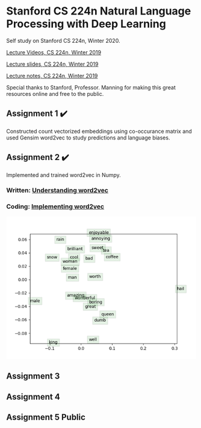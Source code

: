 # Stanford CS 224n Natural Language Processing with Deep Learning

Self study on Stanford CS 224n, Winter 2020. 

[Lecture Videos, CS 224n, Winter 2019](https://www.youtube.com/playlist?list=PLoROMvodv4rOhcuXMZkNm7j3fVwBBY42z)

[Lecture slides, CS 224n, Winter 2019](./slides)

[Lecture notes, CS 224n, Winter 2019](./notes)

Special thanks to Stanford, Professor. Manning for making this great resources online and free to the public.

## Assignment 1 :heavy_check_mark:
Constructed count vectorized embeddings using co-occurance matrix and used Gensim word2vec to study predictions and language biases.

## Assignment 2 :heavy_check_mark:
Implemented and trained word2vec in Numpy.

### Written: [Understanding word2vec](./a2/a2_written.pdf)

### Coding: [Implementing word2vec](./a2/README.md)

![word_vectors](./a2/word_vectors.png)


## Assignment 3


## Assignment 4


## Assignment 5 Public

